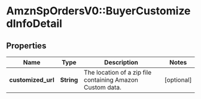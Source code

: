 # AmznSpOrdersV0::BuyerCustomizedInfoDetail

## Properties
Name | Type | Description | Notes
------------ | ------------- | ------------- | -------------
**customized_url** | **String** | The location of a zip file containing Amazon Custom data. | [optional] 


